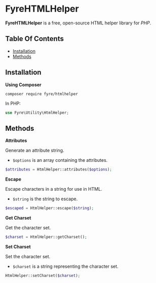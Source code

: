 # FyreHTMLHelper

**FyreHTMLHelper** is a free, open-source HTML helper library for *PHP*.


## Table Of Contents
- [Installation](#installation)
- [Methods](#methods)



## Installation

**Using Composer**

```
composer require fyre/htmlhelper
```

In PHP:

```php
use Fyre\Utility\HtmlHelper;
```


## Methods

**Attributes**

Generate an attribute string.

- `$options` is an array containing the attributes.

```php
$attributes = HtmlHelper::attributes($options);
```

**Escape**

Escape characters in a string for use in HTML.

- `$string` is the string to escape.

```php
$escaped = HtmlHelper::escape($string);
```

**Get Charset**

Get the character set.

```php
$charset = HtmlHelper::getCharset();
```

**Set Charset**

Set the character set.

- `$charset` is a string representing the character set.

```php
HtmlHelper::setCharset($charset);
```
